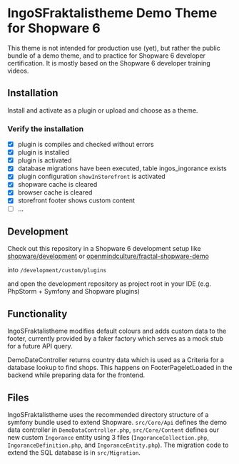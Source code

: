 # IngoSFraktalistheme Demo Theme for Shopware 6

This theme is not intended for production use (yet), but rather the public bundle of a demo theme, and to practice for Shopware 6 developer certification. It is mostly based on the Shopware 6 developer training videos.

## Installation

Install and activate as a plugin or upload and choose as a theme.

### Verify the installation

* [x] plugin is compiles and checked without errors
* [x] plugin is installed
* [x] plugin is activated
* [x] database migrations have been executed, table ingos_ingorance exists
* [x] plugin configuration `showInStorefront` is activated
* [x] shopware cache is cleared
* [x] browser cache is cleared
* [x] storefront footer shows custom content
* [ ] ...

## Development

Check out this repository in a Shopware 6 development setup like [shopware/development](https://github.com/shopware/development) or [openmindculture/fractal-shopware-demo](https://github.com/openmindculture/fractal-shopware-demo)

into
`/development/custom/plugins`

and open the development repository as project root in your IDE (e.g. PhpStorm + Symfony and Shopware plugins)

## Functionality

IngoSFraktalistheme modifies default colours and adds custom data to the footer, currently provided by a faker factory which serves as a mock stub for a future API query.

DemoDateController returns country data which is used as a Criteria for a database lookup to find shops. This happens on FooterPageletLoaded in the backend while preparing data for the frontend.

## Files

IngoSFraktalistheme uses the recommended directory structure of a symfony bundle used to extend Shopware. `src/Core/Api` defines the demo data controller in `DemoDataController.php`, `src/Core/Content` defines our new custom `Ingorance` entity using 3 files (`IngoranceCollection.php`, `IngoranceDefinition.php`, and `IngoranceEntity.php`). The migration code to extend the SQL database is in `src/Migration`.
